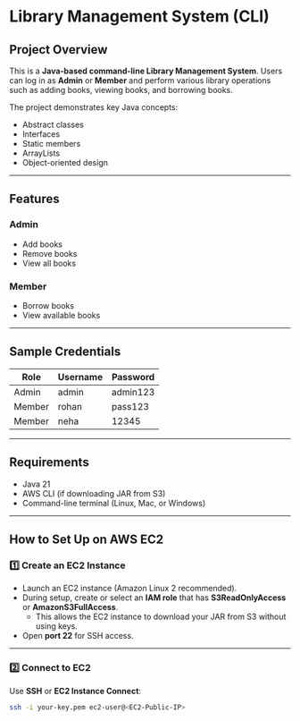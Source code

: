 # Library Management System (CLI)

## Project Overview
This is a **Java-based command-line Library Management System**. Users can log in as **Admin** or **Member** and perform various library operations such as adding books, viewing books, and borrowing books.

The project demonstrates key Java concepts:
- Abstract classes
- Interfaces
- Static members
- ArrayLists
- Object-oriented design

---

## Features

### Admin
- Add books
- Remove books
- View all books

### Member
- Borrow books
- View available books

---

## Sample Credentials

| Role   | Username | Password |
|--------|----------|----------|
| Admin  | admin    | admin123 |
| Member | rohan    | pass123  |
| Member | neha     | 12345    |

---

## Requirements
- Java 21 
- AWS CLI (if downloading JAR from S3)
- Command-line terminal (Linux, Mac, or Windows)

---
## How to Set Up on AWS EC2

### 1️⃣ Create an EC2 Instance
- Launch an EC2 instance (Amazon Linux 2 recommended).  
- During setup, create or select an **IAM role** that has **S3ReadOnlyAccess** or **AmazonS3FullAccess**.  
  - This allows the EC2 instance to download your JAR from S3 without using keys.  
- Open **port 22** for SSH access.

---

### 2️⃣ Connect to EC2
Use **SSH** or **EC2 Instance Connect**:

```bash
ssh -i your-key.pem ec2-user@<EC2-Public-IP>
